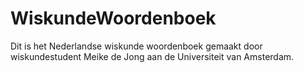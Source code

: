 # WiskundeWoordenboek
Dit is het Nederlandse wiskunde woordenboek gemaakt door wiskundestudent Meike de Jong aan de Universiteit van Amsterdam.
